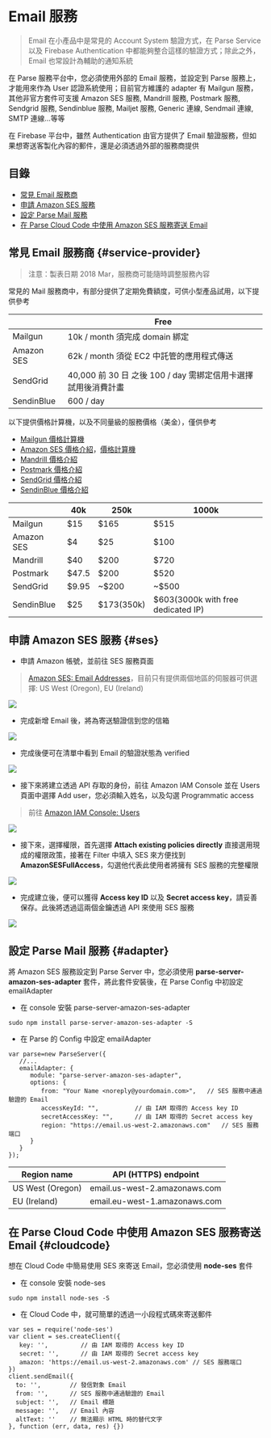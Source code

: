 # Email 服務

> Email 在小產品中是常見的 Account System 驗證方式，在 Parse Service 以及 Firebase Authentication 中都能夠整合這樣的驗證方式；除此之外，Email 也常設計為輔助的通知系統

在 Parse 服務平台中，您必須使用外部的 Email 服務，並設定到 Parse 服務上，才能用來作為 User 認證系統使用；目前官方維護的 adapter 有 Mailgun 服務，其他非官方套件可支援 Amazon SES 服務, Mandrill 服務, Postmark 服務, Sendgrid 服務, Sendinblue 服務, Mailjet 服務, Generic 連線, Sendmail 連線, SMTP 連線...等等

在 Firebase 平台中，雖然 Authentication 由官方提供了 Email 驗證服務，但如果想寄送客製化內容的郵件，還是必須透過外部的服務商提供

## 目錄

* [常見 Email 服務商](email-fu-wu.md#service-provider)
* [申請 Amazon SES 服務](email-fu-wu.md#ses)
* [設定 Parse Mail 服務](email-fu-wu.md#adapter)
* [在 Parse Cloud Code 中使用 Amazon SES 服務寄送 Email](email-fu-wu.md#cloudcode)

## 常見 Email 服務商 {#service-provider}

> 注意：製表日期 2018 Mar，服務商可能隨時調整服務內容

常見的 Mail 服務商中，有部分提供了定期免費額度，可供小型產品試用，以下提供參考

|  | Free |
| --- | --- |
| Mailgun | 10k / month   須完成 domain 綁定 |
| Amazon SES | 62k / month   須從 EC2 中託管的應用程式傳送 |
| SendGrid | 40,000 前 30 日   之後 100 / day   需綁定信用卡選擇試用後消費計畫 |
| SendinBlue | 600 / day |

以下提供價格計算機，以及不同量級的服務價格（美金），僅供參考

* [Mailgun 價格計算機](https://www.mailgun.com/pricing-2)
* [Amazon SES 價格介紹](https://aws.amazon.com/tw/ses/pricing/)，[價格計算機](https://calculator.s3.amazonaws.com/index.html)
* [Mandrill 價格介紹](https://www.mandrill.com/pricing/)
* [Postmark 價格介紹](https://postmarkapp.com/pricing)
* [SendGrid 價格介紹](https://sendgrid.com/pricing/)
* [SendinBlue 價格介紹](https://www.sendinblue.com/pricing/)

|  | 40k | 250k | 1000k |
| --- | --- | --- | --- |
| Mailgun | $15 | $165 | $515 |
| Amazon SES | $4 | $25 | $100 |
| Mandrill | $40 | $200 | $720 |
| Postmark | $47.5 | $200 | $520 |
| SendGrid | $9.95 | ~$200 | ~$500 |
| SendinBlue | $25 | $173\(350k\) | $603\(3000k with free dedicated IP\) |

## 申請 Amazon SES 服務 {#ses}

* 申請 Amazon 帳號，並前往 SES 服務頁面

> [Amazon SES: Email Addresses](https://console.aws.amazon.com/ses/home?region=us-east-1#verified-senders-email:)，目前只有提供兩個地區的伺服器可供選擇: US West \(Oregon\), EU \(Ireland\)

![](../.gitbook/assets/email-ses-management-console.png)

* 完成新增 Email 後，將為寄送驗證信到您的信箱

![](../.gitbook/assets/email-ses-management-console-finish-add.png)

* 完成後便可在清單中看到 Email 的驗證狀態為 verified

![](../.gitbook/assets/email-ses-after-verification.png)

* 接下來將建立透過 API 存取的身份，前往 Amazon IAM Console 並在 Users 頁面中選擇 Add user，您必須輸入姓名，以及勾選 Programmatic access

> 前往 [Amazon IAM Console: Users](https://console.aws.amazon.com/iam/home#/users)

![](../.gitbook/assets/amazon-iam-add-user-name.png)

* 接下來，選擇權限，首先選擇 **Attach existing policies directly** 直接選用現成的權限政策，接著在 Filter 中填入 SES 來方便找到 **AmazonSESFullAccess**，勾選他代表此使用者將擁有 SES 服務的完整權限

![](../.gitbook/assets/amazon-iam-add-user-permission.png)

* 完成建立後，便可以獲得 **Access key ID** 以及 **Secret access key**，請妥善保存。此後將透過這兩個金鑰透過 API 來使用 SES 服務

![](../.gitbook/assets/amazon-iam-add-user-password.png)

## 設定 Parse Mail 服務 {#adapter}

將 Amazon SES 服務設定到 Parse Server 中，您必須使用 **parse-server-amazon-ses-adapter** 套件，將此套件安裝後，在 Parse Config 中初設定 emailAdapter

* 在 console 安裝 parse-server-amazon-ses-adapter

```text
sudo npm install parse-server-amazon-ses-adapter -S
```

* 在 Parse 的 Config 中設定 emailAdapter

```text
var parse=new ParseServer({
   //...
   emailAdapter: {
      module: "parse-server-amazon-ses-adapter",
      options: {
         from: "Your Name <noreply@yourdomain.com>",   // SES 服務中通過驗證的 Email
         accessKeyId: "",          // 由 IAM 取得的 Access key ID
         secretAccessKey: "",      // 由 IAM 取得的 Secret access key
         region: "https://email.us-west-2.amazonaws.com"   // SES 服務端口
      }
   }
});
```

| Region name | API \(HTTPS\) endpoint |
| --- | --- |
| US West \(Oregon\) | email.us-west-2.amazonaws.com |
| EU \(Ireland\) | email.eu-west-1.amazonaws.com |

## 在 Parse Cloud Code 中使用 Amazon SES 服務寄送 Email {#cloudcode}

想在 Cloud Code 中簡易使用 SES 來寄送 Email，您必須使用 **node-ses** 套件

* 在 console 安裝 node-ses

```text
sudo npm install node-ses -S
```

* 在 Cloud Code 中，就可簡單的透過一小段程式碼來寄送郵件

```text
var ses = require('node-ses')
var client = ses.createClient({
   key: '',         // 由 IAM 取得的 Access key ID
   secret: '',      // 由 IAM 取得的 Secret access key
   amazon: 'https://email.us-west-2.amazonaws.com' // SES 服務端口
})
client.sendEmail({
  to: '',        // 發信對象 Email
  from: '',      // SES 服務中通過驗證的 Email
  subject: '',   // Email 標題
  message: '',   // Email 內容
  altText: ''    // 無法顯示 HTML 時的替代文字
}, function (err, data, res) {})
```

